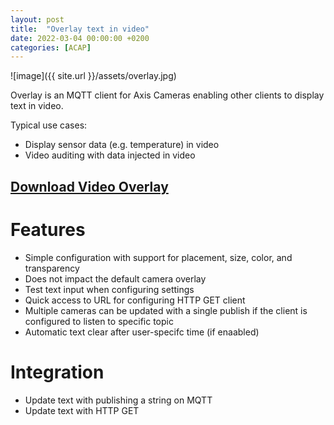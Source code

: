 ```yaml
---
layout: post
title:  "Overlay text in video"
date: 2022-03-04 00:00:00 +0200
categories: [ACAP]
---
```

![image]({{ site.url }}/assets/overlay.jpg)

Overlay is an MQTT client for Axis Cameras enabling other clients to display text in video.

Typical use cases:
* Display sensor data (e.g. temperature)  in video
* Video auditing with data injected in video

## [Download Video Overlay](https://acap.juhlin.me/package/xoverlay)


# Features
* Simple configuration with support for placement, size, color, and transparency
* Does not impact the default camera overlay
* Test text input when configuring settings
* Quick access to URL for configuring HTTP GET client
* Multiple cameras can be updated with a single publish if the client is configured to listen to specific topic
* Automatic text clear after user-specifc time (if enaabled)

# Integration
* Update text with publishing a string on MQTT
* Update text with HTTP GET
